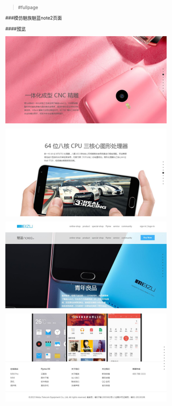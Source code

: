
> #fullpage

###模仿魅族魅蓝note2页面

####[预览](http://)


![image](../public-pictures/meizu004.jpg)


![image](../public-pictures/meizu002.jpg)


![image](../public-pictures/meizu003.jpg)


![image](../public-pictures/meizu001.jpg)
